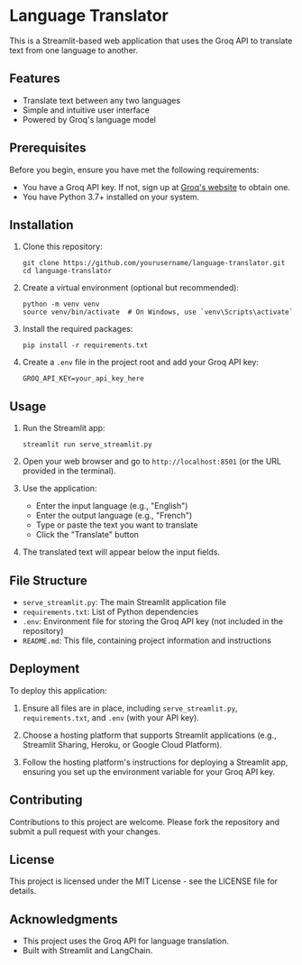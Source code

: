 # Language Translator

This is a Streamlit-based web application that uses the Groq API to translate text from one language to another.

## Features

- Translate text between any two languages
- Simple and intuitive user interface
- Powered by Groq's language model

## Prerequisites

Before you begin, ensure you have met the following requirements:

- You have a Groq API key. If not, sign up at [Groq's website](https://www.groq.com) to obtain one.
- You have Python 3.7+ installed on your system.

## Installation

1. Clone this repository:
   ```
   git clone https://github.com/yourusername/language-translator.git
   cd language-translator
   ```

2. Create a virtual environment (optional but recommended):
   ```
   python -m venv venv
   source venv/bin/activate  # On Windows, use `venv\Scripts\activate`
   ```

3. Install the required packages:
   ```
   pip install -r requirements.txt
   ```

4. Create a `.env` file in the project root and add your Groq API key:
   ```
   GROQ_API_KEY=your_api_key_here
   ```

## Usage

1. Run the Streamlit app:
   ```
   streamlit run serve_streamlit.py
   ```

2. Open your web browser and go to `http://localhost:8501` (or the URL provided in the terminal).

3. Use the application:
   - Enter the input language (e.g., "English")
   - Enter the output language (e.g., "French")
   - Type or paste the text you want to translate
   - Click the "Translate" button

4. The translated text will appear below the input fields.

## File Structure

- `serve_streamlit.py`: The main Streamlit application file
- `requirements.txt`: List of Python dependencies
- `.env`: Environment file for storing the Groq API key (not included in the repository)
- `README.md`: This file, containing project information and instructions

## Deployment

To deploy this application:

1. Ensure all files are in place, including `serve_streamlit.py`, `requirements.txt`, and `.env` (with your API key).

2. Choose a hosting platform that supports Streamlit applications (e.g., Streamlit Sharing, Heroku, or Google Cloud Platform).

3. Follow the hosting platform's instructions for deploying a Streamlit app, ensuring you set up the environment variable for your Groq API key.

## Contributing

Contributions to this project are welcome. Please fork the repository and submit a pull request with your changes.

## License

This project is licensed under the MIT License - see the LICENSE file for details.

## Acknowledgments

- This project uses the Groq API for language translation.
- Built with Streamlit and LangChain.
